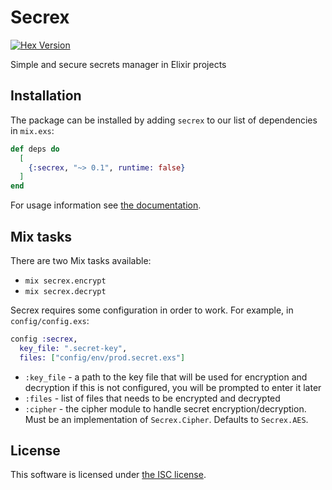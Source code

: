 # Secrex

[![Hex Version](https://img.shields.io/hexpm/v/secrex.svg "Hex Version")](https://hex.pm/packages/secrex)

Simple and secure secrets manager in Elixir projects

## Installation

The package can be installed
by adding `secrex` to our list of dependencies in `mix.exs`:

```elixir
def deps do
  [
    {:secrex, "~> 0.1", runtime: false}
  ]
end
```

For usage information see [the documentation](https://hexdocs.pm/secrex).

## Mix tasks

There are two Mix tasks available:

* `mix secrex.encrypt`
* `mix secrex.decrypt`

Secrex requires some configuration in order to work. For example, in `config/config.exs`:

```elixir
config :secrex,
  key_file: ".secret-key",
  files: ["config/env/prod.secret.exs"]
```

* `:key_file` - a path to the key file that will be used for encryption and decryption
  if this is not configured, you will be prompted to enter it later
* `:files` - list of files that needs to be encrypted and decrypted
* `:cipher` - the cipher module to handle secret encryption/decryption.
  Must be an implementation of `Secrex.Cipher`. Defaults to `Secrex.AES`.

## License

This software is licensed under [the ISC license](LICENSE).
